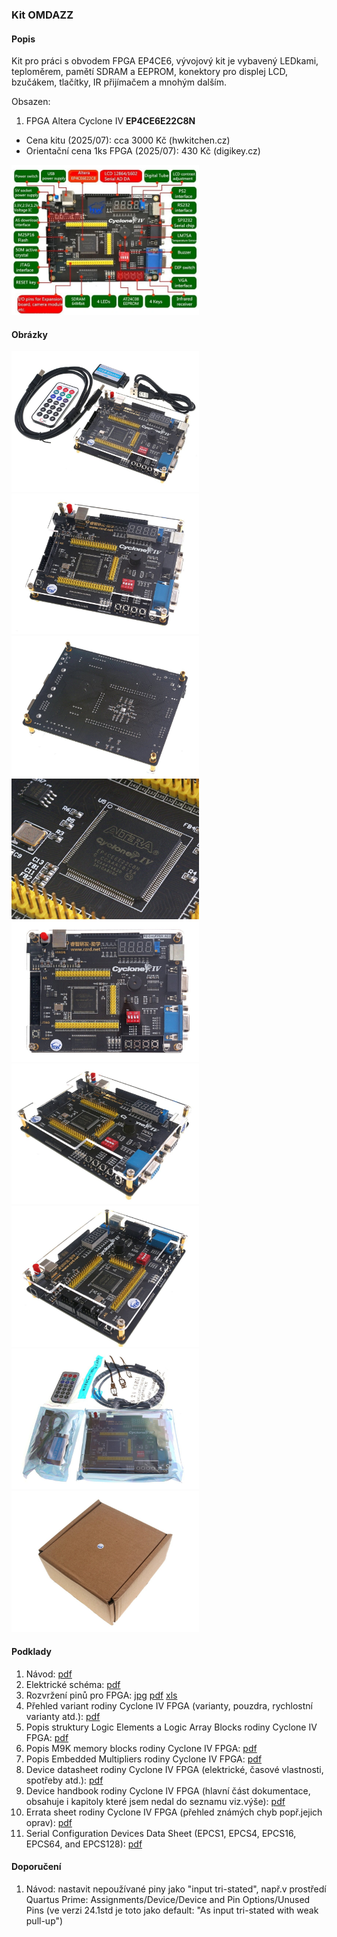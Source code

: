 ### Kit OMDAZZ

#### Popis

Kit pro práci s obvodem FPGA EP4CE6, vývojový kit je vybavený LEDkami, teploměrem, pamětí SDRAM a EEPROM, konektory pro displej LCD, bzučákem, tlačítky, IR přijímačem a mnohým dalším.

Obsazen:

1. FPGA Altera Cyclone IV **EP4CE6E22C8N**

- Cena kitu (2025/07): cca 3000 Kč (hwkitchen.cz)
- Orientační cena 1ks FPGA (2025/07): 430 Kč (digikey.cz)

<img src="omdazz-per-1_v-a2.2.png" width="300"/>

#### Obrázky

<img src="omdazz-pic-1_v-a2.2.jpg" width="300"/> <img src="omdazz-pic-2_v-a2.2.jpg" width="300"/><img src="omdazz-pic-3_v-a2.2.jpg" width="300"/>
<img src="omdazz-pic-4_v-a2.2.jpg" width="300"/><img src="omdazz-pic-5_v-a2.2.jpg" width="300"/><img src="omdazz-pic-6_v-a2.2.jpg" width="300"/>
<img src="omdazz-pic-7_v-a2.2.jpg" width="300"/><img src="omdazz-pic-8_v-a2.2.jpg" width="300"/><img src="omdazz-pic-9_v-a2.2.jpg" width="300"/>

#### Podklady

1. Návod: [pdf](omdazz-manual_v-x.pdf)
2. Elektrické schéma: [pdf](omdazz-schematic_v2014-12-09.pdf)
3. Rozvržení pinů pro FPGA: [jpg](omdazz-pin-table_v-x.jpg) [pdf](omdazz-pin-table_v-x.pdf) [xls](omdazz-pin-table_v-x.xls)
4. Přehled variant rodiny Cyclone IV FPGA (varianty, pouzdra, rychlostní varianty atd.): [pdf](cyiv-fam-overview_v-2016-03-r2.0.pdf) 
5. Popis struktury Logic Elements a Logic Array Blocks rodiny Cyclone IV FPGA: [pdf](cyiv-le-lab-descr_v-2009-11-r1.0.pdf)
6. Popis M9K memory blocks rodiny Cyclone IV FPGA: [pdf](cyiv-membl-descr_v-2011-11-r1.1.pdf)
7. Popis Embedded Multipliers rodiny Cyclone IV FPGA: [pdf](cyiv-embmulti-descr_v-2010-02-r1.1.pdf)
8. Device datasheet rodiny Cyclone IV FPGA (elektrické, časové vlastnosti, spotřeby atd.): [pdf](cyiv-dev-datasheet_v-2016-03-r2.0.pdf)
9. Device handbook rodiny Cyclone IV FPGA (hlavní část dokumentace, obsahuje i kapitoly které jsem nedal do seznamu viz.výše): [pdf](cyiv-dev-handbook_v-2016-03-r2.2.pdf)
10. Errata sheet rodiny Cyclone IV FPGA (přehled známých chyb popř.jejich oprav): [pdf](cyiv-dev-errata_v-2017-04-r2.5.pdf)
11. Serial Configuration Devices Data Sheet (EPCS1, EPCS4, EPCS16, EPCS64, and EPCS128): [pdf](cyc-serial-conf-datasheet_v-2008-05-v3.1.pdf)

#### Doporučení

1. Návod: nastavit nepoužívané piny jako "input tri-stated", např.v prostředí Quartus Prime: Assignments/Device/Device and Pin Options/Unused Pins (ve verzi 24.1std je toto jako default: "As input tri-stated with weak pull-up")